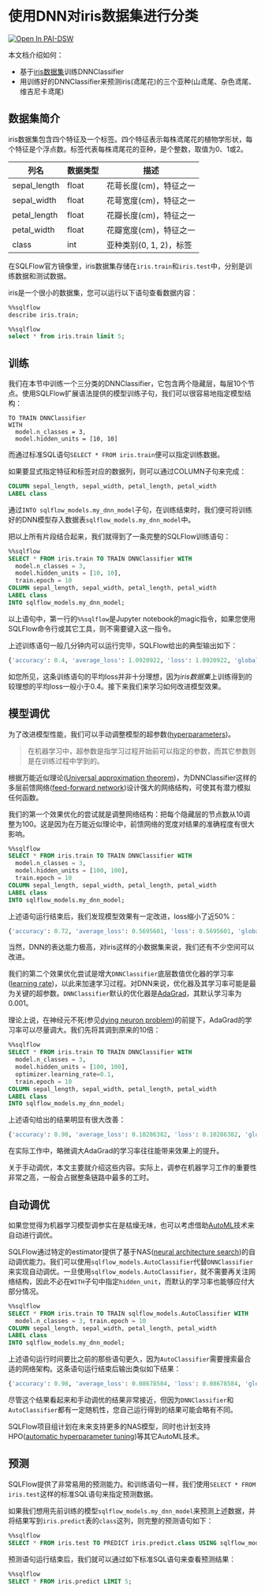 # 使用DNN对iris数据集进行分类

[![Open In PAI-DSW](https://pai-public-data.oss-cn-beijing.aliyuncs.com/EN-pai-dsw.svg)](https://dsw-dev.data.aliyun.com/?fileUrl=http://cdn.sqlflow.tech/sqlflow/tutorials/latest/iris-dnn.cn.ipynb&fileName=sqlflow_tutorial_iris_dnn_cn.ipynb)

本文档介绍如何：
- 基于[iris数据集](https://en.wikipedia.org/wiki/Iris_flower_data_set)训练DNNClassifier
- 用训练好的DNNClassifier来预测iris(鸢尾花)的三个亚种(山鸢尾、杂色鸢尾、维吉尼卡鸢尾)

## 数据集简介

iris数据集包含四个特征及一个标签。四个特征表示每株鸢尾花的植物学形状，每个特征是个浮点数。标签代表每株鸢尾花的亚种，是个整数，取值为0、1或2。

|     列名     | 数据类型 |          描述           |
|--------------|----------|-------------------------|
| sepal_length |  float   | 花萼长度(cm)，特征之一  |
| sepal_width  |  float   | 花萼宽度(cm)，特征之一  |
| petal_length |  float   | 花瓣长度(cm)，特征之一  |
| petal_width  |  float   | 花瓣宽度(cm)，特征之一  |
| class        |  int     | 亚种类别(0, 1, 2)，标签 |

在SQLFlow官方镜像里，iris数据集存储在`iris.train`和`iris.test`中，分别是训练数据和测试数据。

iris是一个很小的数据集，您可以运行以下语句查看数据内容：

```sql
%%sqlflow
describe iris.train;
```

```sql
%%sqlflow
select * from iris.train limit 5;
```

## 训练

我们在本节中训练一个三分类的DNNClassifier，它包含两个隐藏层，每层10个节点。使用SQLFlow扩展语法提供的模型训练子句，我们可以很容易地指定模型结构：

```
TO TRAIN DNNClassifier
WITH
  model.n_classes = 3,
  model.hidden_units = [10, 10]
```

而通过标准SQL语句`SELECT * FROM iris.train`便可以指定训练数据。

如果要显式指定特征和标签对应的数据列，则可以通过COLUMN子句来完成：

```sql
COLUMN sepal_length, sepal_width, petal_length, petal_width
LABEL class
```

通过`INTO sqlflow_models.my_dnn_model`子句，在训练结束时，我们便可将训练好的DNN模型存入数据表`sqlflow_models.my_dnn_model`中。

把以上所有片段结合起来，我们就得到了一条完整的SQLFlow训练语句：

```sql
%%sqlflow
SELECT * FROM iris.train TO TRAIN DNNClassifier WITH
  model.n_classes = 3,
  model.hidden_units = [10, 10],
  train.epoch = 10
COLUMN sepal_length, sepal_width, petal_length, petal_width
LABEL class
INTO sqlflow_models.my_dnn_model;
```

以上语句中，第一行的`%%sqlflow`是Jupyter notebook的magic指令，如果您使用SQLFlow命令行或其它工具，则不需要键入这一指令。

上述训练语句一般几分钟内可以运行完毕，SQLFlow给出的典型输出如下：

```python
{'accuracy': 0.4, 'average_loss': 1.0920922, 'loss': 1.0920922, 'global_step': 1100}
```
如您所见，这条训练语句的平均loss并非十分理想，因为*iris数据集*上训练得到的较理想的平均loss一般小于0.4。接下来我们来学习如何改进模型效果。

## 模型调优

为了改进模型性能，我们可以手动调整模型的超参数([hyperparameters](https://en.wikipedia.org/wiki/Hyperparameter_(machine_learning)))。
> 在机器学习中，超参数是指学习过程开始前可以指定的参数，而其它参数则是在训练过程中学到的。

根据万能近似理论([Universal approximation theorem](https://en.wikipedia.org/wiki/Universal_approximation_theorem))，为DNNClassifier这样的多层前馈网络([feed-forward network](https://en.wikipedia.org/wiki/Feedforward_neural_network))设计强大的网络结构，可使其有潜力模拟任何函数。

我们的第一个效果优化的尝试就是调整网络结构：把每个隐藏层的节点数从10调整为100。这是因为在万能近似理论中，前馈网络的宽度对结果的准确程度有很大影响。

```sql
%%sqlflow
SELECT * FROM iris.train TO TRAIN DNNClassifier WITH
  model.n_classes = 3,
  model.hidden_units = [100, 100],
  train.epoch = 10
COLUMN sepal_length, sepal_width, petal_length, petal_width
LABEL class
INTO sqlflow_models.my_dnn_model;
```

上述语句运行结束后，我们发现模型效果有一定改进，loss缩小了近50%：

```python
{'accuracy': 0.72, 'average_loss': 0.5695601, 'loss': 0.5695601, 'global_step': 1100}
```

当然，DNN的表达能力极高，对iris这样的小数据集来说，我们还有不少空间可以改进。

我们的第二个效果优化尝试是增大`DNNClassifier`底层数值优化器的学习率([learning rate](https://en.wikipedia.org/wiki/Learning_rate))，以此来加速学习过程。对DNN来说，优化器及其学习率可能是最为关键的超参数。`DNNClassifier`默认的优化器是[AdaGrad](https://en.wikipedia.org/wiki/Stochastic_gradient_descent#AdaGrad)，其默认学习率为0.001。

理论上说，在神经元不死(参见[dying neuron problem](https://en.wikipedia.org/wiki/Rectifier_(neural_networks)#Potential_problems))的前提下，AdaGrad的学习率可以尽量调大。我们先将其调到原来的10倍：

```sql
%%sqlflow
SELECT * FROM iris.train TO TRAIN DNNClassifier WITH
  model.n_classes = 3,
  model.hidden_units = [100, 100],
  optimizer.learning_rate=0.1,
  train.epoch = 10
COLUMN sepal_length, sepal_width, petal_length, petal_width
LABEL class
INTO sqlflow_models.my_dnn_model;
```

上述语句给出的结果明显有很大改善：

```python
{'accuracy': 0.98, 'average_loss': 0.10286382, 'loss': 0.10286382, 'global_step': 1100}
```

在实际工作中，略微调大AdaGrad的学习率往往能带来效果上的提升。

关于手动调优，本文主要就介绍这些内容。实际上，调参在机器学习工作的重要性非常之高，一般会占据整条链路中最多的工时。

## 自动调优

如果您觉得为机器学习模型调参实在是枯燥无味，也可以考虑借助[AutoML](https://en.wikipedia.org/wiki/Automated_machine_learning)技术来自动进行调优。

SQLFlow通过特定的estimator提供了基于NAS([neural architecture search](https://en.wikipedia.org/wiki/Neural_architecture_search))的自动调优能力。我们可以使用`sqlflow_models.AutoClassifier`代替`DNNClassifier`来实现自动调优。一旦使用`sqlflow_models.AutoClassifier`，就不需要再关注网络结构，因此不必在`WITH`子句中指定`hidden_unit`，而默认的学习率也能够应付大部分情况。

```sql
%%sqlflow
SELECT * FROM iris.train TO TRAIN sqlflow_models.AutoClassifier WITH
  model.n_classes = 3, train.epoch = 10
COLUMN sepal_length, sepal_width, petal_length, petal_width
LABEL class
INTO sqlflow_models.my_dnn_model;
```

上述语句运行时间要比之前的那些语句更久，因为`AutoClassifier`需要搜索最合适的网络架构。这条语句运行结束后输出类似如下结果：

```python
{'accuracy': 0.98, 'average_loss': 0.08678584, 'loss': 0.08678584, 'global_step': 1000}

```

尽管这个结果看起来和手动调优的结果非常接近，但因为`DNNClassifier`和`AutoClassifier`都有一定随机性，您自己运行得到的结果可能会略有不同。

SQLFlow项目组计划在未来支持更多的NAS模型，同时也计划支持HPO([automatic hyperparameter tuning](https://en.wikipedia.org/wiki/Automated_machine_learning#Hyperparameter_optimization_and_model_selection))等其它AutoML技术。

## 预测

SQLFlow提供了非常易用的预测能力。和训练语句一样，我们使用`SELECT * FROM iris.test`这样的标准SQL语句来指定预测数据。

如果我们想用先前训练的模型`sqlflow_models.my_dnn_model`来预测上述数据，并将结果写到`iris.predict`表的`class`这列，则完整的预测语句如下：

```sql
%%sqlflow
SELECT * FROM iris.test TO PREDICT iris.predict.class USING sqlflow_models.my_dnn_model;
```
预测语句运行结束后，我们就可以通过如下标准SQL语句来查看预测结果：

```sql
%%sqlflow
SELECT * FROM iris.predict LIMIT 5;
```
